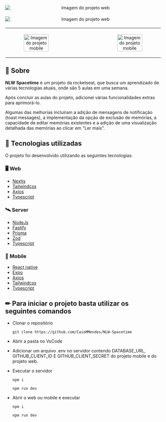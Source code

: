 
<div align="center" style="justify-content:center; display:flex; flex-direction:column; gap:20px">
<img  title="Imagem do projeto web" src="https://cdn.discordapp.com/attachments/958946333027348510/1111712223216271360/image.png" alt="Imagem do projeto web"  />
<img  title="Imagem do projeto web" src="https://cdn.discordapp.com/attachments/958946333027348510/1111712396197765181/image.png" alt="Imagem do projeto web"  />
<span style='border-bottom:1px solid #21262d'></span>

<div style="display:flex; justify-content:space-between; ">
<img width="40%" title="Imagem do projeto mobile" src="https://cdn.discordapp.com/attachments/958946333027348510/1111714735717617744/Screenshot_2023-05-26-14-51-38-059_host.exp.exponent.jpg" alt="Imagem do projeto mobile"  />
<img width="40%"  title="Imagem do projeto mobile" src="https://cdn.discordapp.com/attachments/958946333027348510/1111714735436611724/Screenshot_2023-05-26-14-57-00-933_host.exp.exponent.jpg" alt="Imagem do projeto mobile"  />
</div>
<span style='border-bottom:1px solid #21262d'></span>
</div>

## 📌 Sobre

**NLW Spacetime** é um projeto da rocketseat, que busca um aprendizado de várias tecnologias atuais, onde são 5 aulas em uma semana.

Após concluir as aulas do projeto, adicionei várias funcionalidades extras para aprimorá-lo.

Algumas das melhorias incluíram a adição de mensagens de notificação (toast messages), a implementação da opção de exclusão de memórias, a capacidade de editar memórias existentes e a adição de uma visualização detalhada das memórias ao clicar em "Ler mais".

## 🚀 Tecnologias utilizadas

O projeto foi desenvolvido utilizando as seguintes tecnologias:

### 🖥 Web

- [Nextjs](https://nextjs.org/)
- [Tailwindcss](https://tailwindcss.com/)
- [Axios](https://axios-http.com/ptbr/docs/intro)
- [Typescript](https://www.typescriptlang.org/)

### 🛰️ Server

- [NodeJs](https://nodejs.org/en/docs)
- [Fastify](https://www.fastify.io/)
- [Prisma](https://www.prisma.io/)
- [Zod](https://zod.dev/)
- [Typescript](https://www.typescriptlang.org/)

### 📱 Mobile

- [React native](https://reactnative.dev/)
- [Expo](https://expo.dev/)
- [Axios](https://axios-http.com/ptbr/docs/intro)
- [Tailwindcss](https://tailwindcss.com/)
- [Typescript](https://www.typescriptlang.org/)

## ✏ Para iniciar o projeto basta utilizar os seguintes comandos

- Clonar o repositório

    <pre><code>git clone https://github.com/CaioMMendes/NLW-Spacetime</code></pre>

- Abrir a pasta no VsCode
- Adicionar um arquivo .env no servidor contendo DATABASE_URL, GITHUB_CLIENT_ID E GITHUB_CLIENT_SECRET do projeto mobile e do projeto web.
  
- Executar o servidor
    <pre><code>npm i</code></pre>
    <pre><code>npm run dev </code></pre>
- Abrir o web ou mobile e executar
    <pre><code>npm i</code></pre>
    <pre><code>npm run dev </code></pre>
